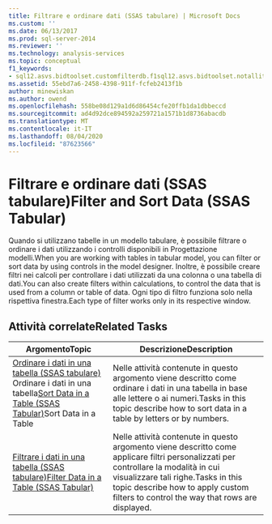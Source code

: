 ```yaml
---
title: Filtrare e ordinare dati (SSAS tabulare) | Microsoft Docs
ms.custom: ''
ms.date: 06/13/2017
ms.prod: sql-server-2014
ms.reviewer: ''
ms.technology: analysis-services
ms.topic: conceptual
f1_keywords:
- sql12.asvs.bidtoolset.customfilterdb.f1sql12.asvs.bidtoolset.notallitemsshowing.f1sql12.asvs.bidtoolset.autofiltermenu.f1
ms.assetid: 55ebd7a6-2458-4398-911f-fcfeb2413f1b
author: minewiskan
ms.author: owend
ms.openlocfilehash: 558be08d129a1d6d86454cfe20ffb1da1dbbeccd
ms.sourcegitcommit: ad4d92dce894592a259721a1571b1d8736abacdb
ms.translationtype: MT
ms.contentlocale: it-IT
ms.lasthandoff: 08/04/2020
ms.locfileid: "87623566"
---
```

# <a name="filter-and-sort-data-ssas-tabular"></a><span data-ttu-id="70634-102">Filtrare e ordinare dati (SSAS tabulare)</span><span class="sxs-lookup"><span data-stu-id="70634-102">Filter and Sort Data (SSAS Tabular)</span></span>
  <span data-ttu-id="70634-103">Quando si utilizzano tabelle in un modello tabulare, è possibile filtrare o ordinare i dati utilizzando i controlli disponibili in Progettazione modelli.</span><span class="sxs-lookup"><span data-stu-id="70634-103">When you are working with tables in tabular model, you can filter or sort data by using controls in the model designer.</span></span> <span data-ttu-id="70634-104">Inoltre, è possibile creare filtri nei calcoli per controllare i dati utilizzati da una colonna o una tabella di dati.</span><span class="sxs-lookup"><span data-stu-id="70634-104">You can also create filters within calculations, to control the data that is used from a column or table of data.</span></span> <span data-ttu-id="70634-105">Ogni tipo di filtro funziona solo nella rispettiva finestra.</span><span class="sxs-lookup"><span data-stu-id="70634-105">Each type of filter works only in its respective window.</span></span>  
  
## <a name="related-tasks"></a><span data-ttu-id="70634-106">Attività correlate</span><span class="sxs-lookup"><span data-stu-id="70634-106">Related Tasks</span></span>  
  
|<span data-ttu-id="70634-107">Argomento</span><span class="sxs-lookup"><span data-stu-id="70634-107">Topic</span></span>|<span data-ttu-id="70634-108">Descrizione</span><span class="sxs-lookup"><span data-stu-id="70634-108">Description</span></span>|  
|-----------|-----------------|  
|<span data-ttu-id="70634-109">[Ordinare i dati in una tabella &#40;SSAS tabulare&#41;](tabular-models/sort-data-in-a-table-ssas-tabular.md) Ordinare i dati in una tabella</span><span class="sxs-lookup"><span data-stu-id="70634-109">[Sort Data in a Table &#40;SSAS Tabular&#41;](tabular-models/sort-data-in-a-table-ssas-tabular.md)Sort Data in a Table</span></span>|<span data-ttu-id="70634-110">Nelle attività contenute in questo argomento viene descritto come ordinare i dati in una tabella in base alle lettere o ai numeri.</span><span class="sxs-lookup"><span data-stu-id="70634-110">Tasks in this topic describe how to sort data in a table by letters or by numbers.</span></span>|  
|[<span data-ttu-id="70634-111">Filtrare i dati in una tabella &#40;SSAS tabulare&#41;</span><span class="sxs-lookup"><span data-stu-id="70634-111">Filter Data in a Table &#40;SSAS Tabular&#41;</span></span>](tabular-models/filter-data-in-a-table-ssas-tabular.md)|<span data-ttu-id="70634-112">Nelle attività contenute in questo argomento viene descritto come applicare filtri personalizzati per controllare la modalità in cui visualizzare tali righe.</span><span class="sxs-lookup"><span data-stu-id="70634-112">Tasks in this topic describe how to apply custom filters to control the way that rows are displayed.</span></span>|  
  
  
